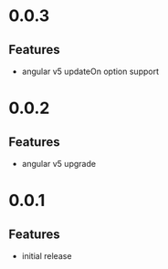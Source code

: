 # 0.0.3

## **Features**

* angular v5 updateOn option support


# 0.0.2

## **Features**

* angular v5 upgrade

# 0.0.1

## **Features**

* initial release
